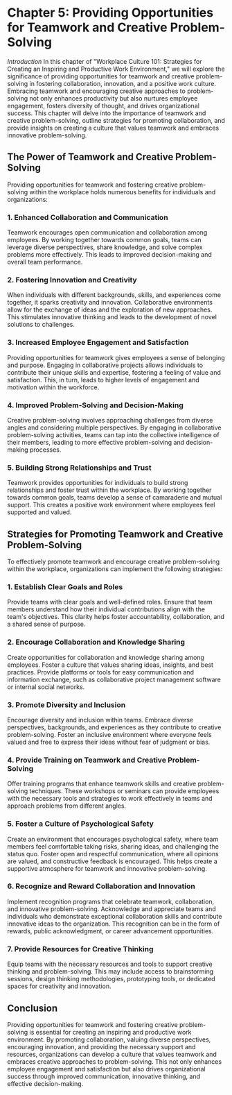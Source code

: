 Chapter 5: Providing Opportunities for Teamwork and Creative Problem-Solving
============================================================================

*Introduction* In this chapter of "Workplace Culture 101: Strategies for Creating an Inspiring and Productive Work Environment," we will explore the significance of providing opportunities for teamwork and creative problem-solving in fostering collaboration, innovation, and a positive work culture. Embracing teamwork and encouraging creative approaches to problem-solving not only enhances productivity but also nurtures employee engagement, fosters diversity of thought, and drives organizational success. This chapter will delve into the importance of teamwork and creative problem-solving, outline strategies for promoting collaboration, and provide insights on creating a culture that values teamwork and embraces innovative problem-solving.

The Power of Teamwork and Creative Problem-Solving
--------------------------------------------------

Providing opportunities for teamwork and fostering creative problem-solving within the workplace holds numerous benefits for individuals and organizations:

### 1. Enhanced Collaboration and Communication

Teamwork encourages open communication and collaboration among employees. By working together towards common goals, teams can leverage diverse perspectives, share knowledge, and solve complex problems more effectively. This leads to improved decision-making and overall team performance.

### 2. Fostering Innovation and Creativity

When individuals with different backgrounds, skills, and experiences come together, it sparks creativity and innovation. Collaborative environments allow for the exchange of ideas and the exploration of new approaches. This stimulates innovative thinking and leads to the development of novel solutions to challenges.

### 3. Increased Employee Engagement and Satisfaction

Providing opportunities for teamwork gives employees a sense of belonging and purpose. Engaging in collaborative projects allows individuals to contribute their unique skills and expertise, fostering a feeling of value and satisfaction. This, in turn, leads to higher levels of engagement and motivation within the workforce.

### 4. Improved Problem-Solving and Decision-Making

Creative problem-solving involves approaching challenges from diverse angles and considering multiple perspectives. By engaging in collaborative problem-solving activities, teams can tap into the collective intelligence of their members, leading to more effective problem-solving and decision-making processes.

### 5. Building Strong Relationships and Trust

Teamwork provides opportunities for individuals to build strong relationships and foster trust within the workplace. By working together towards common goals, teams develop a sense of camaraderie and mutual support. This creates a positive work environment where employees feel supported and valued.

Strategies for Promoting Teamwork and Creative Problem-Solving
--------------------------------------------------------------

To effectively promote teamwork and encourage creative problem-solving within the workplace, organizations can implement the following strategies:

### 1. Establish Clear Goals and Roles

Provide teams with clear goals and well-defined roles. Ensure that team members understand how their individual contributions align with the team's objectives. This clarity helps foster accountability, collaboration, and a shared sense of purpose.

### 2. Encourage Collaboration and Knowledge Sharing

Create opportunities for collaboration and knowledge sharing among employees. Foster a culture that values sharing ideas, insights, and best practices. Provide platforms or tools for easy communication and information exchange, such as collaborative project management software or internal social networks.

### 3. Promote Diversity and Inclusion

Encourage diversity and inclusion within teams. Embrace diverse perspectives, backgrounds, and experiences as they contribute to creative problem-solving. Foster an inclusive environment where everyone feels valued and free to express their ideas without fear of judgment or bias.

### 4. Provide Training on Teamwork and Creative Problem-Solving

Offer training programs that enhance teamwork skills and creative problem-solving techniques. These workshops or seminars can provide employees with the necessary tools and strategies to work effectively in teams and approach problems from different angles.

### 5. Foster a Culture of Psychological Safety

Create an environment that encourages psychological safety, where team members feel comfortable taking risks, sharing ideas, and challenging the status quo. Foster open and respectful communication, where all opinions are valued, and constructive feedback is encouraged. This helps create a supportive atmosphere for teamwork and innovative problem-solving.

### 6. Recognize and Reward Collaboration and Innovation

Implement recognition programs that celebrate teamwork, collaboration, and innovative problem-solving. Acknowledge and appreciate teams and individuals who demonstrate exceptional collaboration skills and contribute innovative ideas to the organization. This recognition can be in the form of rewards, public acknowledgment, or career advancement opportunities.

### 7. Provide Resources for Creative Thinking

Equip teams with the necessary resources and tools to support creative thinking and problem-solving. This may include access to brainstorming sessions, design thinking methodologies, prototyping tools, or dedicated spaces for creativity and innovation.

Conclusion
----------

Providing opportunities for teamwork and fostering creative problem-solving is essential for creating an inspiring and productive work environment. By promoting collaboration, valuing diverse perspectives, encouraging innovation, and providing the necessary support and resources, organizations can develop a culture that values teamwork and embraces creative approaches to problem-solving. This not only enhances employee engagement and satisfaction but also drives organizational success through improved communication, innovative thinking, and effective decision-making.

